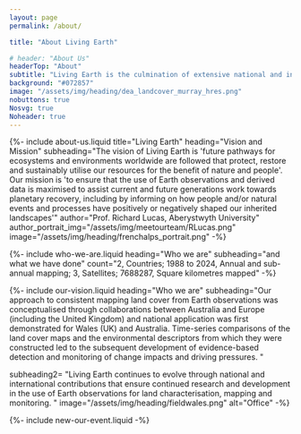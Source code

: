 ```yaml
---
layout: page
permalink: /about/

title: "About Living Earth"

# header: "About Us"
headerTop: "About"
subtitle: "Living Earth is the culmination of extensive national and international collaborations between universities, research organisations, governments, space agencies, businesses and the public. ; Who we are; Meet our team; Contributing organisations; Further information"
background: "#072857"
image: "/assets/img/heading/dea_landcover_murray_hres.png"
nobuttons: true
Nosvg: true
Noheader: true
---
```


{%-
include about-us.liquid
title="Living Earth"
heading="Vision and Mission"
subheading="The vision of Living Earth is 'future pathways for ecosystems and environments worldwide are followed that protect, restore and sustainably utilise our resources for the benefit of nature and people'.   Our mission is 'to ensure that the use of Earth observations and derived data is maximised to assist current and future generations work towards planetary recovery, including by informing on how people and/or natural events and processes have positively or negatively shaped our inherited landscapes'"
author="Prof. Richard Lucas, Aberystwyth University"
author_portrait_img="/assets/img/meetourteam/RLucas.png"
image="/assets/img/heading/frenchalps_portrait.png"
-%}

{%-
include who-we-are.liquid
heading="Who we are"
subheading="and what we have done"
count="2, Countries; 1988 to 2024, Annual and sub-annual mapping; 3, Satellites; 7688287, Square kilometres mapped"
-%}

{%-
include our-vision.liquid
heading="Who we are"
subheading="Our approach to consistent mapping land cover from Earth observations was conceptualised through collaborations between Australia and Europe (including the United Kingdom) and national application was first demonstrated for Wales (UK) and Australia. Time-series comparisons of the land cover maps and the environmental descriptors from which they were constructed led to the subsequent development of evidence-based detection and monitoring of change impacts and driving pressures. "

subheading2= "Living Earth continues to evolve through national and international contributions that ensure continued research and development in the use of Earth observations for land characterisation, mapping and monitoring. "
image="/assets/img/heading/fieldwales.png" alt="Office"
-%}

{%-
include new-our-event.liquid
-%}


